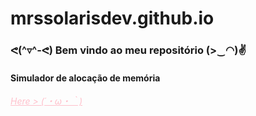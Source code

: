 # mrssolarisdev.github.io
### ᕙ(^▿^-ᕙ) Bem vindo ao meu repositório (>‿◠)✌

#### Simulador de alocação de memória 
*<a href="https://mrssolarisdev.github.io/facul/SO/memaloc_sim.html" style="color:pink;" >Here > (´・ω・｀)</a>*
